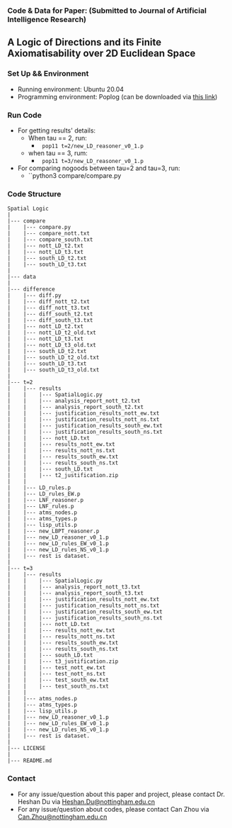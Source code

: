### Code & Data for Paper: (Submitted to Journal of Artificial Intelligence Research) 
## A Logic of Directions and its Finite Axiomatisability over 2D Euclidean Space

### Set Up && Environment
- Running environment: Ubuntu 20.04
- Programming environment: Poplog (can be downloaded via [this link](https://www.cs.bham.ac.uk/research/projects/poplog/freepoplog.html))

### Run Code
- For getting results' details:
  - When tau == 2, run:
    - `` pop11 t=2/new_LD_reasoner_v0_1.p``
  - when tau == 3, rum:
     - `` pop11 t=3/new_LD_reasoner_v0_1.p``
- For comparing nogoods between tau=2 and tau=3, run:
  - ``python3 compare/compare.py

### Code Structure
```
Spatial Logic  
|  
|--- compare  
|    |--- compare.py  
|    |--- compare_nott.txt  
|    |--- compare_south.txt  
|    |--- nott_LD_t2.txt  
|    |--- nott_LD_t3.txt  
|    |--- south_LD_t2.txt  
|    |--- south_LD_t3.txt  
|  
|--- data  
|  
|--- difference  
|    |--- diff.py  
|    |--- diff_nott_t2.txt
|    |--- diff_nott_t3.txt
|    |--- diff_south_t2.txt
|    |--- diff_south_t3.txt
|    |--- nott_LD_t2.txt
|    |--- nott_LD_t2_old.txt
|    |--- nott_LD_t3.txt
|    |--- nott_LD_t3_old.txt
|    |--- south_LD_t2.txt
|    |--- south_LD_t2_old.txt
|    |--- south_LD_t3.txt
|    |--- south_LD_t3_old.txt
|
|--- t=2
|    |--- results
|    |    |--- SpatialLogic.py
|    |    |--- analysis_report_nott_t2.txt
|    |    |--- analysis_report_south_t2.txt
|    |    |--- justification_results_nott_ew.txt
|    |    |--- justification_results_nott_ns.txt
|    |    |--- justification_results_south_ew.txt
|    |    |--- justification_results_south_ns.txt
|    |    |--- nott_LD.txt
|    |    |--- results_nott_ew.txt
|    |    |--- results_nott_ns.txt
|    |    |--- results_south_ew.txt
|    |    |--- results_south_ns.txt
|    |    |--- south_LD.txt
|    |    |--- t2_justification.zip
|    |
|    |--- LD_rules.p
|    |--- LD_rules_EW.p
|    |--- LNF_reasoner.p
|    |--- LNF_rules.p
|    |--- atms_nodes.p
|    |--- atms_types.p
|    |--- lisp_utils.p
|    |--- new_LBPT_reasoner.p
|    |--- new_LD_reasoner_v0_1.p
|    |--- new_LD_rules_EW_v0_1.p
|    |--- new_LD_rules_NS_v0_1.p
|    |--- rest is dataset.
|
|--- t=3
|    |--- results
|    |    |--- SpatialLogic.py
|    |    |--- analysis_report_nott_t3.txt
|    |    |--- analysis_report_south_t3.txt
|    |    |--- justification_results_nott_ew.txt
|    |    |--- justification_results_nott_ns.txt
|    |    |--- justification_results_south_ew.txt
|    |    |--- justification_results_south_ns.txt
|    |    |--- nott_LD.txt
|    |    |--- results_nott_ew.txt
|    |    |--- results_nott_ns.txt
|    |    |--- results_south_ew.txt
|    |    |--- results_south_ns.txt
|    |    |--- south_LD.txt
|    |    |--- t3_justification.zip
|    |    |--- test_nott_ew.txt
|    |    |--- test_nott_ns.txt
|    |    |--- test_south_ew.txt
|    |    |--- test_south_ns.txt
|    |
|    |--- atms_nodes.p
|    |--- atms_types.p
|    |--- lisp_utils.p
|    |--- new_LD_reasoner_v0_1.p
|    |--- new_LD_rules_EW_v0_1.p
|    |--- new_LD_rules_NS_v0_1.p
|    |--- rest is dataset.
|
|--- LICENSE
|
|--- README.md
```
### Contact
- For any issue/question about this paper and project, please contact Dr. Heshan Du via <Heshan.Du@nottingham.edu.cn>
- For any issue/question about codes, please contact Can Zhou via <Can.Zhou@nottingham.edu.cn>
